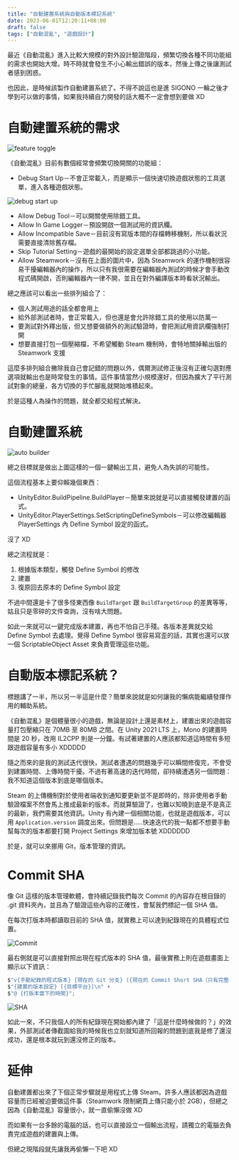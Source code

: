 ```yaml
---
title: "自動建置系統與自動版本標記系統"
date: 2023-06-01T12:20:11+08:00
draft: false
tags: ["自動混亂", "遊戲設計"]
---
```


最近《自動混亂》進入比較大規模的對外設計驗證階段，頻繁切換各種不同功能組的需求也開始大增。時不時就會發生不小心輸出錯誤的版本，然後上傳之後讓測試者感到困惑。

也因此，是時候該製作自動建置系統了。不得不說這也是進 SIGONO 一輪之後才學到可以做的事情，如果我持續自力開發的話大概不一定會想到要做 XD

# 自動建置系統的需求

![feature toggle](/images/posts/autopanic-devlog/0018/2.png)

《自動混亂》目前有數個經常會頻繁切換開關的功能組：

- Debug Start Up－不會正常載入，而是顯示一個快速切換遊戲狀態的工具選單，進入各種遊戲狀態。

![debug start up](/images/posts/autopanic-devlog/0018/3.png)

- Allow Debug Tool－可以開關使用除錯工具。
- Allow In Game Logger－預設開啟一個測試用的資訊欄。
- Allow Incompatible Save－目前沒有寫版本間的存檔轉移機制，所以看狀況需要直接清除舊存檔。
- Skip Tutorial Setting－遊戲的最開始的設定選單全部都跳過的小功能。
- Allow Steamwork－沒有在上面的圖片中，因為 Steamwork 的運作機制很容易干擾編輯器內的操作，所以只有我很需要在編輯器內測試的時候才會手動改程式碼開啟，否則編輯器內一律不開，並且在對外編譯版本時看狀況輸出。

總之應該可以看出一些排列組合了：

- 個人測試用途的話全都會用上
- 給外部測試者時，會正常載入，但也還是會允許除錯工具的使用以防萬一
- 要測試對外釋出版，但又想要做額外的測試驗證時，會把測試用資訊欄強制打開
- 想要直接打包一個壓縮檔，不希望觸動 Steam 機制時，會特地關掉輸出版的 Steamwork 支援

這麼多排列組合撇除我自己會記錯的問題以外，偶爾測試修正後沒有正確勾選對應選項就輸出也是時常發生的事情。這件事情當然小規模還好，但因為擴大了平行測試對象的總量，各方切換的手忙腳亂就開始堆積起來。

於是這種人為操作的問題，就全都交給程式解決。

# 自動建置系統

![auto builder](/images/posts/autopanic-devlog/0018/1.png)

總之目標就是做出上圖這樣的一個一鍵輸出工具，避免人為失誤的可能性。

這個流程基本上要仰賴幾個東西：

- UnityEditor.BuildPipeline.BuildPlayer－簡單來說就是可以直接觸發建置的函式。
- UnityEditor.PlayerSettings.SetScriptingDefineSymbols－可以修改編輯器 PlayerSettings 內 Define Symbol 設定的函式。

沒了 XD

總之流程就是：

1. 根據版本類型，觸發 Define Symbol 的修改
2. 建置
3. 復原回去原本的 Define Symbol 設定

不過中間還是卡了很多怪東西像 `BuildTarget` 跟 `BuildTargetGroup` 的差異等等，姑且只是零碎的文件查詢，沒有啥大問題。

如此一來就可以一鍵完成版本建置，再也不怕自己手殘。各版本差異就交給 Define Symbol 去處理。覺得 Define Symbol 很容易寫歪的話，其實也還可以放一個 ScriptableObject Asset 來負責管理這些功能。

# 自動版本標記系統？

標題講了一半，所以另一半這是什麼？簡單來說就是如何讓我的懶病能繼續發揮作用的輔助系統。

《自動混亂》是個體量很小的遊戲，無論是設計上還是素材上，建置出來的遊戲容量打包壓縮只在 70MB 至 80MB 之間。在 Unity 2021 LTS 上，Mono 的建置時間是 20 秒，改用 IL2CPP 則是一分鐘。有試著建置的人應該都知道這時間有多短跟遊戲容量有多小 XDDDDD

隨之而來的是我的測試迭代很快，測試者遭遇的問題幾乎可以瞬間修復完，不會受到建置時間、上傳時間干擾。不過有著高速的迭代時間，卻持續遭遇另一個問題：我不知道這個版本到底是哪個版本。

Steam 的上傳機制對於使用者端收到通知要更新並不是即時的，除非使用者手動驗證檔案不然會馬上推成最新的版本。而就算驗證了，也難以知曉到底是不是真正的最新，我們需要其他資訊。Unity 有內建一個相關功能，也就是遊戲版本，可以用 `Application.version` 調度出來。但問題是.....快速迭代的我一點都不想要手動幫每次的版本都要打開 Project Settings 來增加版本號 XDDDDDD

於是，就可以來挪用 Git，版本管理的資訊。

# Commit SHA

像 Git 這樣的版本管理軟體，會持續記錄我們每次 Commit 的內容存在根目錄的 .git 資料夾內，並且為了驗證這些內容的正確性，會幫我們標記一個 SHA 值。

在每次打版本時都讀取目前的 SHA 值，就實務上可以達到紀錄現在的具體程式位置。

![Commit](/images/posts/autopanic-devlog/0018/5.png)

最右側就是可以直接對照出現在程式版本的 SHA 值，最後實務上則在遊戲畫面上顯示以下資訊：

```C#
$"v{手動紀錄的程式版本} {現在的 Git 分支} ({現在的 Commit Short SHA（只有完整 SHA 的前幾位數）})\n" +
$"{建置的版本設定} [{目標平台}]\n" +
$"@ {打版本當下的時間}";
```

![SHA](/images/posts/autopanic-devlog/0018/4.png)

如此一來，不只我個人的所有紀錄現在開始都內建了「這是什麼時候做的？」的效果，外部測試者傳截圖給我的時候我也立刻就知道所回報的問題到底我是修了還沒成功，還是根本就玩到還沒修正的版本。

# 延伸

自動建置都出來了下個正常步驟就是用程式上傳 Steam。許多人應該都因為遊戲容量而已經被迫要做這件事（Steamwork 限制網頁上傳只能小於 2GB），但總之因為《自動混亂》容量很小，就一直偷懶沒做 XD

而如果有一台多餘的電腦的話，也可以直接設立一個輸出流程，請獨立的電腦去負責完成遊戲的建置與上傳。

但總之現階段就先讓我再偷懶一下吧 XD
